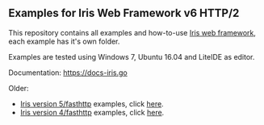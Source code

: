 ## Examples for Iris Web Framework v6 HTTP/2

This repository contains all examples and how-to-use [Iris web framework](https://github.com/kataras/iris), each example has it's own folder.

Examples are tested using Windows 7, Ubuntu 16.04 and LiteIDE as editor.

Documentation: https://docs-iris.go

Older: 

- [Iris version 5/fasthttp](https://github.com/kataras/iris/tree/5.0.0) examples, click [here](https://github.com/iris-contrib/examples/tree/5.0.0).
- [Iris version 4/fasthttp](https://github.com/kataras/iris/tree/4.0.0) examples, click [here](https://github.com/iris-contrib/examples/tree/4.0.0).